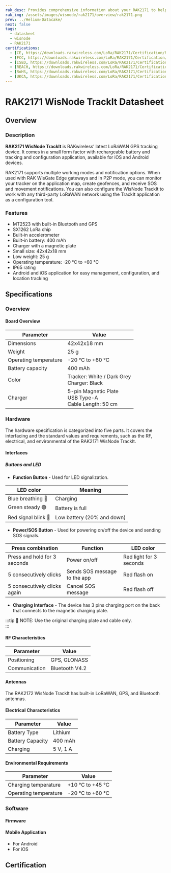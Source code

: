 ```yaml
---
rak_desc: Provides comprehensive information about your RAK2171 to help you use it. This information includes technical specifications, characteristics, and requirements, and it also discusses the device components.
rak_img: /assets/images/wisnode/rak2171/overview/rak2171.png
prev: ../Helium-Datacake/
next: false
tags:
  - datasheet
  - wisnode
  - RAK2171
certifications:
  - [CE, https://downloads.rakwireless.com/LoRa/RAK2171/Certification/RAK2171_CE_Certification.zip]
  - [FCC, https://downloads.rakwireless.com/LoRa/RAK2171/Certification/RAK2171_FCC_Certification.pdf]
  - [ISED, https://downloads.rakwireless.com/LoRa/RAK2171/Certification/RAK2171_ISED_Certification.pdf]
  - [REACH, https://downloads.rakwireless.com/LoRa/RAK2171/Certification/RAK2171_REACH_Report.pdf]
  - [RoHS, https://downloads.rakwireless.com/LoRa/RAK2171/Certification/RAK2171_RoHS_Report.pdf]
  - [UKCA, https://downloads.rakwireless.com/LoRa/RAK2171/Certification/RAK2171_UKCA_Certification.pdf]
---
```


# RAK2171 WisNode TrackIt Datasheet

## Overview

<rk-img
  src="/assets/images/wisnode/rak2171/datasheet/rak2171.png"
  width="40%"
  caption="RAK2171 WisNode TrackIt"
/>

### Description

**RAK2171 WisNode TrackIt** is RAKwireless’ latest LoRaWAN GPS tracking device. It comes in a small form factor with rechargeable battery and tracking and configuration application, available for iOS and Android devices. 

RAK2171 supports multiple working modes and notification options. When used with RAK WisGate Edge gateways and in P2P mode, you can monitor your tracker on the application map, create geofences, and receive SOS and movement notifications. You can also configure the WisNode TrackIt to work with any third-party LoRaWAN network using the TrackIt application as a configuration tool. 

### Features

- MT2523 with built-in Bluetooth and GPS
- SX1262 LoRa chip
- Built-in accelerometer
- Built-in battery: 400&nbsp;mAh
- Charger with a magnetic plate
- Small size: 42x42x18&nbsp;mm
- Low weight: 25&nbsp;g
- Operating temperature: -20&nbsp;°C to +60&nbsp;°C
- IP65 rating
- Android and iOS application for easy management, configuration, and location tracking


## Specifications

### Overview

#### Board Overview 

<rk-img
  src="/assets/images/wisnode/rak2171/datasheet/dimensions.png"
  width="40%"
  caption="RAK2171 WisNode TrackIt Dimensions"
/>


| Parameter             | Value                                                              |
| --------------------- | ------------------------------------------------------------------ |
| Dimensions            | 42x42x18&nbsp;mm                                                   |
| Weight                | 25&nbsp;g                                                          |
| Operating temperature | -20&nbsp;°C to +60&nbsp;°C                                         |
| Battery capacity      | 400&nbsp;mAh                                                       |
| Color                 | Tracker: White / Dark Grey <br> Charger: Black                     |
| Charger               | 5-pin Magnetic Plate <br> USB Type-A <br> Cable Length: 50&nbsp;cm |


### Hardware

The hardware specification is categorized into five parts. It covers the interfacing and the standard values and requirements, such as the RF, electrical, and environmental of the RAK2171 WisNode TrackIt. 

#### Interfaces
<rk-img
  src="/assets/images/wisnode/rak2171/datasheet/rak2171-interface.png"
  width="80%"
  caption="RAK2171 WisNode TrackIt Interfaces"
/>

##### Buttons and LED

* **Function Button** - Used for LED signalization.

| LED color          | Meaning                    |
| ------------------ | -------------------------- |
| Blue breathing 🔵   | Charging                   |
| Green steady 🟢     | Battery is full            |
| Red signal blink 🔴 | Low battery (20% and down) |

* **Power/SOS Button** - Used for powering on/off the device and sending SOS signals.

| Press combination            | Function                     | LED color               |
| ---------------------------- | ---------------------------- | ----------------------- |
| Press and hold for 3 seconds | Power on/off                 | Red light for 3 seconds |
| 5 consecutively clicks       | Sends SOS message to the app | Red flash on            |
| 5 consecutively clicks again | Cancel SOS message           | Red flash off           |

* **Charging Interface** - The device has 3 pins charging port on the back that connects to the magnetic charging plate. 

:::tip 📝 NOTE:
Use the original charging plate and cable only.   
:::

#### RF Characteristics

| Parameter     | Value          |
| ------------- | -------------- |
| Positioning   | GPS, GLONASS   |
| Communication | Bluetooth V4.2 |

#### Antennas

The RAK2172 WisNode TrackIt has built-in LoRaWAN, GPS, and Bluetooth antennas.

#### Electrical Characteristics

| Parameter        | Value              |
| ---------------- | ------------------ |
| Battery Type     | Lithium            |
| Battery Capacity | 400&nbsp;mAh       |
| Charging         | 5&nbsp;V, 1&nbsp;A |

#### Environmental Requirements

| Parameter             | Value                      |
| --------------------- | -------------------------- |
| Charging temperature  | +10&nbsp;°C to +45&nbsp;°C |
| Operating temperature | -20&nbsp;°C to +60&nbsp;°C |

### Software

#### Firmware

#### Mobile Application

- For Android
- For iOS

## Certification

<rk-certifications :params="$page.frontmatter.certifications" />
